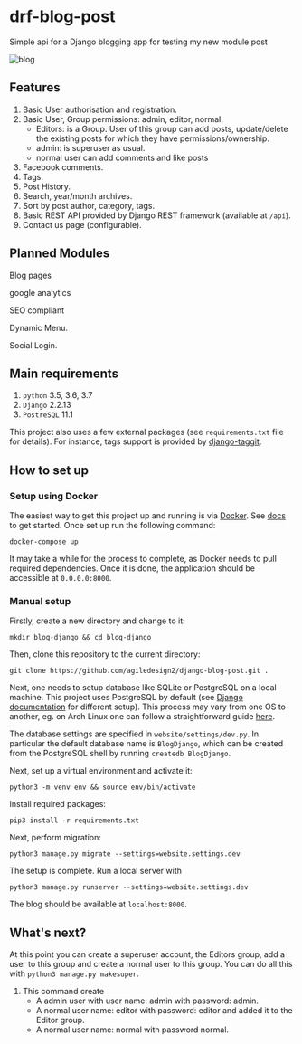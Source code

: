 # drf-blog-post
Simple api for a Django blogging app for testing my new module post

 ![blog](https://github.com/kkosiba/blog-django/blob/master/pics/main.png)

Features
--------
1. Basic User authorisation and registration.
2. Basic User, Group permissions: admin, editor, normal.
	- Editors: is a Group. User of this group can add posts, update/delete the existing 
	  posts for which they have permissions/ownership.
	- admin: is superuser as usual.
	- normal user can add comments and like posts
3. Facebook comments.
4. Tags.
5. Post History.
6. Search, year/month archives.
7. Sort by post author, category, tags.
8. Basic REST API provided by Django REST framework (available at `/api`).
9. Contact us page (configurable).


Planned Modules
----------
Blog pages

google analytics

SEO compliant

Dynamic Menu.

Social Login.


Main requirements
------------

1. `python` 3.5, 3.6, 3.7
2. `Django` 2.2.13
3. `PostreSQL` 11.1

This project also uses a few external packages (see `requirements.txt` file for details).
For instance, tags support is provided by [django-taggit](https://github.com/alex/django-taggit).


## How to set up

### Setup using Docker

The easiest way to get this project up and running is via [Docker](https://www.docker.com/). See [docs](https://docs.docker.com/get-started/) to get started. Once set up run the following command:

`docker-compose up`

It may take a while for the process to complete, as Docker needs to pull required dependencies. Once it is done, the application should be accessible at `0.0.0.0:8000`. 

### Manual setup

Firstly, create a new directory and change to it:

`mkdir blog-django && cd blog-django`

Then, clone this repository to the current directory:

`git clone https://github.com/agiledesign2/django-blog-post.git .`


Next, one needs to setup database like SQLite or PostgreSQL on a local machine. This project uses PostgreSQL by default (see [Django documentation](https://docs.djangoproject.com/en/2.1/ref/settings/#databases) for different setup). This process may vary from one OS to another, eg. on Arch Linux one can follow a straightforward guide [here](https://wiki.archlinux.org/index.php/PostgreSQL).

The database settings are specified in `website/settings/dev.py`. In particular the default database name is `BlogDjango`, which can be created from the PostgreSQL shell by running `createdb BlogDjango`.


Next, set up a virtual environment and activate it:

`python3 -m venv env && source env/bin/activate`

Install required packages:

`pip3 install -r requirements.txt`

Next, perform migration:

`python3 manage.py migrate --settings=website.settings.dev`

The setup is complete. Run a local server with

`python3 manage.py runserver --settings=website.settings.dev`

The blog should be available at `localhost:8000`.

## What's next?

At this point you can create a superuser account, the Editors group, add a user to this group and create a normal user to this group.
You can do all this with `python3 manage.py makesuper`.

1. This command create 
	- A admin user with user name: admin with password: admin.
	- A normal user name: editor with password: editor and added it to the Editor group.
	- A normal user name: normal with password normal.